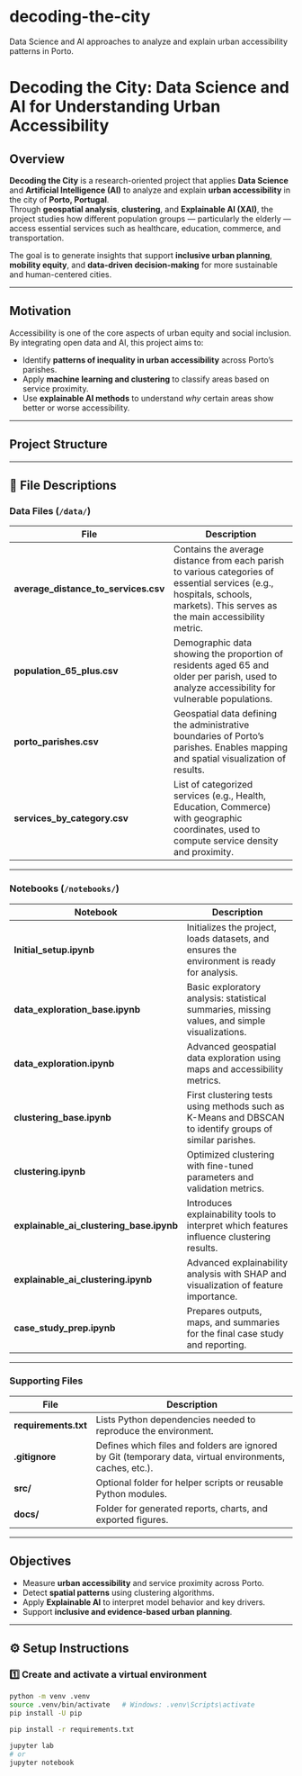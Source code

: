 # decoding-the-city
Data Science and AI approaches to analyze and explain urban accessibility patterns in Porto.

# Decoding the City: Data Science and AI for Understanding Urban Accessibility

## Overview

**Decoding the City** is a research-oriented project that applies **Data Science** and **Artificial Intelligence (AI)** to analyze and explain **urban accessibility** in the city of **Porto, Portugal**.  
Through **geospatial analysis**, **clustering**, and **Explainable AI (XAI)**, the project studies how different population groups — particularly the elderly — access essential services such as healthcare, education, commerce, and transportation.

The goal is to generate insights that support **inclusive urban planning**, **mobility equity**, and **data-driven decision-making** for more sustainable and human-centered cities.

---

## Motivation

Accessibility is one of the core aspects of urban equity and social inclusion.  
By integrating open data and AI, this project aims to:

- Identify **patterns of inequality in urban accessibility** across Porto’s parishes.  
- Apply **machine learning and clustering** to classify areas based on service proximity.  
- Use **explainable AI methods** to understand *why* certain areas show better or worse accessibility.  

---

## Project Structure

---

## 📁 File Descriptions

### **Data Files (`/data/`)**

| File | Description |
|------|--------------|
| **average_distance_to_services.csv** | Contains the average distance from each parish to various categories of essential services (e.g., hospitals, schools, markets). This serves as the main accessibility metric. |
| **population_65_plus.csv** | Demographic data showing the proportion of residents aged 65 and older per parish, used to analyze accessibility for vulnerable populations. |
| **porto_parishes.csv** | Geospatial data defining the administrative boundaries of Porto’s parishes. Enables mapping and spatial visualization of results. |
| **services_by_category.csv** | List of categorized services (e.g., Health, Education, Commerce) with geographic coordinates, used to compute service density and proximity. |

---

### **Notebooks (`/notebooks/`)**

| Notebook | Description |
|-----------|-------------|
| **Initial_setup.ipynb** | Initializes the project, loads datasets, and ensures the environment is ready for analysis. |
| **data_exploration_base.ipynb** | Basic exploratory analysis: statistical summaries, missing values, and simple visualizations. |
| **data_exploration.ipynb** | Advanced geospatial data exploration using maps and accessibility metrics. |
| **clustering_base.ipynb** | First clustering tests using methods such as K-Means and DBSCAN to identify groups of similar parishes. |
| **clustering.ipynb** | Optimized clustering with fine-tuned parameters and validation metrics. |
| **explainable_ai_clustering_base.ipynb** | Introduces explainability tools to interpret which features influence clustering results. |
| **explainable_ai_clustering.ipynb** | Advanced explainability analysis with SHAP and visualization of feature importance. |
| **case_study_prep.ipynb** | Prepares outputs, maps, and summaries for the final case study and reporting. |

---

### **Supporting Files**

| File | Description |
|------|--------------|
| **requirements.txt** | Lists Python dependencies needed to reproduce the environment. |
| **.gitignore** | Defines which files and folders are ignored by Git (temporary data, virtual environments, caches, etc.). |
| **src/** | Optional folder for helper scripts or reusable Python modules. |
| **docs/** | Folder for generated reports, charts, and exported figures. |

---

## Objectives

- Measure **urban accessibility** and service proximity across Porto.  
- Detect **spatial patterns** using clustering algorithms.  
- Apply **Explainable AI** to interpret model behavior and key drivers.  
- Support **inclusive and evidence-based urban planning**.

---

## ⚙️ Setup Instructions

### 1️⃣ Create and activate a virtual environment
```bash
python -m venv .venv
source .venv/bin/activate   # Windows: .venv\Scripts\activate
pip install -U pip

pip install -r requirements.txt

jupyter lab
# or
jupyter notebook


